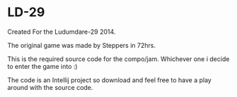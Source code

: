 LD-29
=====

Created For the Ludumdare-29 2014.

The original game was made by Steppers in 72hrs.

This is the required source code for the compo/jam. Whichever one i decide
to enter the game into :)

The code is an Intellij project so download and feel free to have a play
around with the source code.
